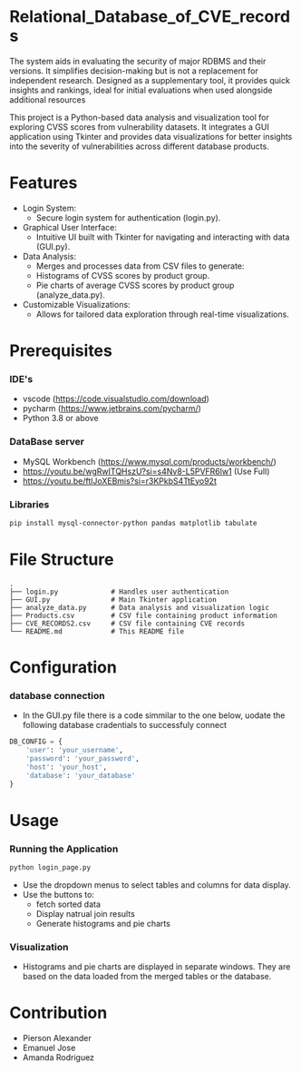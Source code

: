# Relational_Database_of_CVE_records
The system aids in evaluating the security of major RDBMS and their versions. It simplifies decision-making but is not a replacement for independent research. Designed as a supplementary tool, it provides quick insights and rankings, ideal for initial evaluations when used alongside additional resources

This project is a Python-based data analysis and visualization tool for exploring CVSS scores from vulnerability datasets. It integrates a GUI application using Tkinter and provides data visualizations for better insights into the severity of vulnerabilities across different database products.

# Features
-  Login System:
   -  Secure login system for authentication (login.py).
-  Graphical User Interface:
    -  Intuitive UI built with Tkinter for navigating and interacting with data (GUI.py).
-  Data Analysis:
    -  Merges and processes data from CSV files to generate:
    -  Histograms of CVSS scores by product group.
    -  Pie charts of average CVSS scores by product group (analyze_data.py).
-  Customizable Visualizations:
    -  Allows for tailored data exploration through real-time visualizations.
   
# Prerequisites
### IDE's
-  vscode (https://code.visualstudio.com/download)
-  pycharm (https://www.jetbrains.com/pycharm/)
-  Python 3.8 or above
### DataBase server
-  MySQL Workbench (https://www.mysql.com/products/workbench/)
-  https://youtu.be/wgRwITQHszU?si=s4Nv8-L5PVFR6lw1 (Use Full)
-  https://youtu.be/ftlJoXEBmis?si=r3KPkbS4TtEyo92t
### Libraries
``` bash
pip install mysql-connector-python pandas matplotlib tabulate
```
# File Structure
```
.
├── login.py             # Handles user authentication
├── GUI.py               # Main Tkinter application
├── analyze_data.py      # Data analysis and visualization logic
├── Products.csv         # CSV file containing product information
├── CVE_RECORDS2.csv     # CSV file containing CVE records
└── README.md            # This README file
```
# Configuration
### database connection
-   In the GUI.py file there is a code simmilar to the one below, uodate the following database cradentials to successfuly connect 
```python
DB_CONFIG = {
    'user': 'your_username',
    'password': 'your_password',
    'host': 'your_host',
    'database': 'your_database'
}
```
# Usage
### Running the Application
```bash
python login_page.py
```
-  Use the dropdown menus to select tables and columns for data display.
-  Use the buttons to:
      -  fetch sorted data
      -  Display natrual join results
      -  Generate histograms and pie charts
### Visualization
-  Histograms and pie charts are displayed in separate windows. They are based on the data loaded from the merged tables or the database.

# Contribution
-  Pierson Alexander
-  Emanuel Jose
-  Amanda Rodriguez
